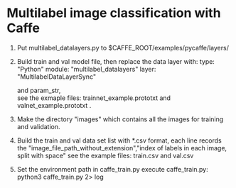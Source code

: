 # Multilabel image classification with Caffe

1. Put multilabel_datalayers.py to $CAFFE_ROOT/examples/pycaffe/layers/

2. Build train and val model file, then replace the data layer with:
   type: "Python"
   module: "multilabel_datalayers"
   layer: "MultilabelDataLayerSync"
   
   and param_str,  
   see the exmaple files: trainnet_example.prototxt and valnet_example.prototxt .

3. Make the directory "images" which contains all the images for training and validation.

3. Build the train and val data set list with *.csv format,
   each line records the "image_file_path_without_extension","index of labels in each image, split with space"
   see the example files: train.csv and val.csv

4. Set the environment path in caffe_train.py
   execute caffe_train.py: 
   python3 caffe_train.py 2> log
